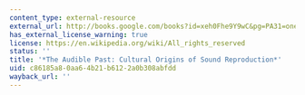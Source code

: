 ```yaml
---
content_type: external-resource
external_url: http://books.google.com/books?id=xeh0Fhe9Y9wC&pg=PA31=onepage
has_external_license_warning: true
license: https://en.wikipedia.org/wiki/All_rights_reserved
status: ''
title: '*The Audible Past: Cultural Origins of Sound Reproduction*'
uid: c86185a8-0aa6-4b21-b612-2a0b308abfdd
wayback_url: ''
---
```

